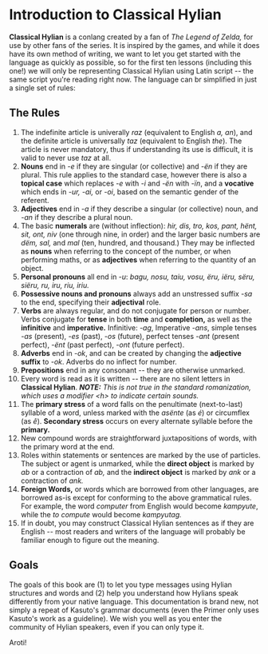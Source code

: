 # Introduction to Classical Hylian

**Classical Hylian** is a conlang created by a fan of *The Legend of Zelda,* for use by other fans of the series. It is inspired by the games, and while it does have its own method of writing, we want to let you get started with the language as quickly as possible, so for the first ten lessons (including this one!) we will only be representing Classical Hylian using Latin script -- the same script you're reading right now. The language can br simplified in just a single set of rules:

## The Rules

1. The indefinite article is univerally _raz_ (equivalent to English _a, an_), and the definite article is universally _taz_ (equivalent to English _the_). The article is never mandatory, thus if understanding its use is difficult, it is valid to never use _taz_ at all.
2. **Nouns** end in _-e_ if they are singular (or collective) and _-ën_ if they are plural. This rule applies to the standard case, however there is also a **topical case** which replaces _-e_ with _-i_ and _-ën_ with _-ïn_, and a **vocative** which ends in _-ur, -ai,_ or _-oi_, based on the semantic gender of the referent.
3. **Adjectives** end in _-a_ if they describe a singular (or collective) noun, and _-an_ if they describe a plural noun.
4. The basic **numerals** are (without inflection): _hir, dis, tro, kos, pant, hënt, sit, ont, niv_ (one through nine, in order) and the larger basic numbers are _dëm, sal,_ and _mal_ (ten, hundred, and thousand.) They may be inflected as **nouns** when referring to the concept of the number, or when performing maths, or as **adjectives** when referring to the quantity of an object.
5. **Personal pronouns** all end in _-u_: _bagu, nosu, taiu, vosu, ëru, iëru, sëru, siëru, ru, iru, riu, iriu._
6. **Possessive nouns and pronouns** always add an unstressed suffix _-sa_ to the end, specifying their **adjectival** role.
7. **Verbs** are always regular, and do not conjugate for person or number. Verbs conjugate for **tense** in both **time** and **completion,** as well as the **infinitive** and **imperative.** Infinitive: _-ag_, Imperative _-ans_, simple tenses _-as_ (present), _-es_ (past), _-os_ (future), perfect tenses _-ant_ (present perfect), _-ënt_ (past perfect), _-ont_ (future perfect).
8. **Adverbs** end in _-ok_, and can be created by changing the **adjective suffix** to _-ok_. Adverbs do no inflect for number.
9. **Prepositions** end in any consonant -- they are otherwise unmarked.
10. Every word is read as it is written -- there are no silent letters in **Classical Hylian**. _**NOTE:** This is not true in the standard romanization, which uses a modifier \<h\> to indicate certain sounds._
11. The **primary stress** of a word falls on the penultimate (next-to-last) syllable of a word, unless marked with the _asënte_ (as _é_) or circumflex (as _ê_). **Secondary stress** occurs on every alternate syllable before the **primary.**
12. New compound words are straightforward juxtapositions of words, with the primary word at the end.
13. Roles within statements or sentences are marked by the use of particles. The subject or agent is unmarked, while the **direct object** is marked by _ab_ or a contraction of _ab,_ and the **indirect object** is marked by _ank_ or a contraction of _ank._
14. **Foreign Words,** or words which are borrowed from other languages, are borrowed as-is except for conforming to the above grammatical rules. For example, the word _computer_ from English would become _kampyute_, while the _to compute_ would become _kampyutag._
15. If in doubt, you may construct Classical Hylian sentences as if they are English -- most readers and writers of the language will probably be familiar enough to figure out the meaning.

## Goals

The goals of this book are (1) to let you type messages using Hylian structures and words and (2) help you understand how Hylians speak differently from your native language. This documentation is brand new, not simply a repeat of Kasuto's grammar documents (even the Primer only uses Kasuto's work as a guideline). We wish you well as you enter the community of Hylian speakers, even if you can only type it.

Aroti!